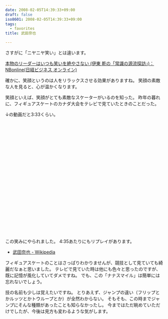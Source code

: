```yaml
---
date: 2008-02-05T14:39:33+09:00
draft: false
iso8601: 2008-02-05T14:39:33+09:00
tags:
  - favorites
title: 武田奈也

---
```


さすがに「ニヤニヤ笑い」とは違います。

<a title="本物のリーダーはいつも笑いを絶やさない (伊東 乾の「常識の源流探訪」)：NBonline(日経ビジネス オンライン)" href="http://business.nikkeibp.co.jp/article/person/20080125/145439/">本物のリーダーはいつも笑いを絶やさない (伊東 乾の「常識の源流探訪」)：NBonline(日経ビジネス オンライン)</a>

確かに、笑顔というのは人をリラックスさせる効果がありますね。
笑顔の素敵な人を見ると、心が温かくなります。

笑顔といえば、笑顔がとても素敵なスケーターがいるのを知った。
昨年の暮れに、フィギュアスケートのカナダ大会をテレビで見ていたときのことだった。

↓の動画だと3:33くらい。

<object width="425" height="355">
  <param name="movie" value="http://www.youtube.com/v/5W-mz03rS1k&amp;rel=1" />
  <param name="wmode" value="transparent" />
  <embed src="http://www.youtube.com/v/5W-mz03rS1k&amp;rel=1" type="application/x-shockwave-flash" wmode="transparent" width="425" height="355"></embed>
</object>

この笑みにやられました。
4:35あたりにもリプレイがあります。

- <a href="http://ja.wikipedia.org/wiki/%E6%AD%A6%E7%94%B0%E5%A5%88%E4%B9%9F">武田奈也 - Wikipedia</a>


フィギュアスケートのことはさっぱりわかりませんが、競技として見ていても綺麗だなぁと思いました。
テレビで見ていた時は他にも色々と思ったのですが、既に記憶が風化していてダメですね。
でも、この「ナナスマイル」は簡単には忘れないでしょう。

技の名前も少しは覚えたいですね。
とりあえず、ジャンプの違い（フリップとかルッツとかトウループとか）が全然わからない。
そもそも、この時までジャンプにそんな種類があったことも知らなかったし。
今まではただ眺めていただけでしたが、今後は見方も変わるような気がします。
